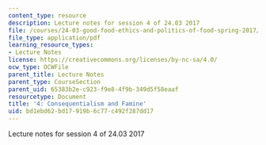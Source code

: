```yaml
---
content_type: resource
description: Lecture notes for session 4 of 24.03 2017
file: /courses/24-03-good-food-ethics-and-politics-of-food-spring-2017/bd1ebd62bd17919b6c77c492f287dd17_MIT24_03S17_lec04.pdf
file_type: application/pdf
learning_resource_types:
- Lecture Notes
license: https://creativecommons.org/licenses/by-nc-sa/4.0/
ocw_type: OCWFile
parent_title: Lecture Notes
parent_type: CourseSection
parent_uid: 65383b2e-c923-f9e8-4f9b-349d5f58eaaf
resourcetype: Document
title: '4: Consequentialism and Famine'
uid: bd1ebd62-bd17-919b-6c77-c492f287dd17
---
```

Lecture notes for session 4 of 24.03 2017